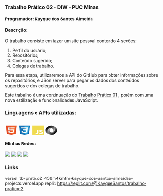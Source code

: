 ### Trabalho Prático 02 - DIW - PUC Minas

#### Programador:  Kayque dos Santos Almeida

#### Descrição:
<p>O trabalho consiste em fazer um site pessoal contendo 4 seções:</p>
    <ol>
        <li>Perfil do usuário;</li>
        <li>Repositórios;</li>
        <li>Conteúdo sugerido;</li>
        <li>Colegas de trabalho.</li>
    </ol>
<p>Para essa etapa, utilizaremos a API do GitHub para obter informações sobre os repositórios, e JSon server para pegar os dados dos conteúdos sugeridos e dos colegas de trabalho.</p>

<p>Este trabalho é uma continuação do <a href="https://github.com/iQuezin/TrabalhoPratico01">Trabalho Prático 01</a> , porém com uma nova estilização e funcionalidades JavaScript.</p>

### Linguagens e APIs utilizadas:
<div style="display: inline_block"><br>
    <img align="center" alt="HTML" height="30" width="40" src="https://raw.githubusercontent.com/devicons/devicon/master/icons/html5/html5-original.svg">
    <img align="center" alt="CSS" height="30" width="40" src="https://raw.githubusercontent.com/devicons/devicon/master/icons/css3/css3-original.svg">
    <img align="center" alt="JS" height="30" width="40" src="https://raw.githubusercontent.com/devicons/devicon/master/icons/javascript/javascript-plain.svg">
    <img align="center" alt="JSON" height="30" width="40" src="https://raw.githubusercontent.com/devicons/devicon/master/icons/json/json-original.svg">
</div>

<div>
    <h4>Minhas Redes:</h4>
    <a href="https://instagram.com/ique_dsa" target="_blank"><img src="https://img.shields.io/badge/-Instagram-%23E4405F?style=for-the-badge&logo=instagram&logoColor=white" target="_blank"></a>
    <a href = "mailto:kayquesantos74@gmail.com"><img src="https://img.shields.io/badge/-Gmail-%23333?style=for-the-badge&logo=gmail&logoColor=white" target="_blank"></a>
    <a href="www.linkedin.com/in/kayque-dsa" target="_blank"><img src="https://img.shields.io/badge/-LinkedIn-%230077B5?style=for-the-badge&logo=linkedin&logoColor=white" target="_blank"></a>
    <a href="github.com/iQuezin" target="_blank"><img src="https://img.shields.io/badge/GitHub-black?style=for-the-badge&logo=github&logoColor=white&labelColor=gray&color=gray" target="_blank"></a>
</div>

### Links
versel: tb-pratico2-438m4kmfm-kayque-dos-santos-almeidas-projects.vercel.app
replit: https://replit.com/@KayqueSantos/trabalho-pratico-2
